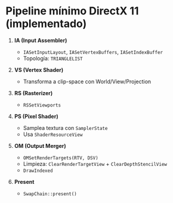# Pipeline mínimo DirectX 11 (implementado)

1) **IA (Input Assembler)**
   - `IASetInputLayout`, `IASetVertexBuffers`, `IASetIndexBuffer`
   - Topología: `TRIANGLELIST`

2) **VS (Vertex Shader)**
   - Transforma a clip-space con World/View/Projection

3) **RS (Rasterizer)**
   - `RSSetViewports`

4) **PS (Pixel Shader)**
   - Samplea textura con `SamplerState`
   - Usa `ShaderResourceView`

5) **OM (Output Merger)**
   - `OMSetRenderTargets(RTV, DSV)`
   - Limpieza: `ClearRenderTargetView` + `ClearDepthStencilView`
   - `DrawIndexed`

6) **Present**
   - `SwapChain::present()`
